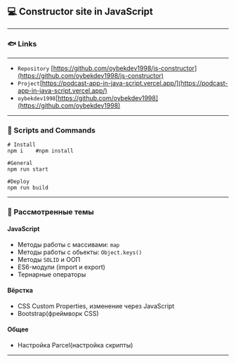 ## 💻 Constructor site in JavaScript
***
### 🐟 Links
***
* `Repository` [https://github.com/oybekdev1998/js-constructor](https://github.com/oybekdev1998/js-constructor)
* `Project`[https://podcast-app-in-java-script.vercel.app/](https://podcast-app-in-java-script.vercel.app/)
* `oybekdev1998`[https://github.com/oybekdev1998](https://github.com/oybekdev1998)

***
### 🐬 Scripts and Commands
```
# Install
npm i    #npm install
```

```
#General
npm run start
```

```
#Deploy
npm run build
```
***

### 🦏 Рассмотренные темы

#### JavaScript
* Методы работы с массивами: `map`
* Методы работы с обьекты: `Object.keys()`
* Методы `SOLID` и ООП
* ES6-модули (import и export)
* Тернарные операторы


#### Вёрстка
* CSS Custom Properties, изменение через JavaScript
* Bootstrap(фреймворк CSS)

#### Общее
* Настройка Parcel(настройка скрипты)

***

